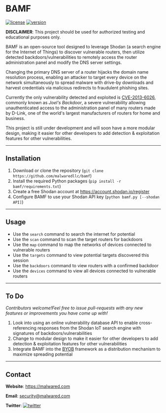 # BAMF
[![license](https://img.shields.io/badge/license-GNU-brightgreen.svg)](https://github.com/malwaredllc/bamf/LICENSE)
[![version](https://img.shields.io/badge/version-0.1.2-lightgrey.svg)](https://github.com/malwaredllc/bamf)

__DISCLAIMER__: This project should be used for authorized testing and educational purposes only.

BAMF is an open-source tool designed to leverage Shodan (a search engine for the Internet of Things) 
to discover vulnerable routers, then utilize detected backdoors/vulnerabilities to remotely access 
the router administration panel and modify the DNS server settings.

Changing the primary DNS server of a router hijacks the domain name resolution process, enabling an
attacker to target every device on the network simultaneously to spread malware with drive-by downloads
and harvest credentials via malicious redirects to fraudulent phishing sites.

Currently the only vulnerability detected and exploited is [CVE-2013-6026](https://nvd.nist.gov/vuln/detail/CVE-2013-6026), commonly known as *Joel's Backdoor*,
a severe vulnerability allowing unauthenticated access to the administration panel of many routers made by D-Link,
one of the world's largest manufacturers of routers for home and business. 

This project is still under development and will soon have a more modular design, making it easier
for other developers to add detection & exploitation features for other vulnerabilities.
____________________________________________________________

## Installation

1) Download or clone the repository (`git clone https://github.com/malwaredllc/bamf`)
2) Install the required Python packages (`pip install -r bamf/requirements.txt`)
3) Create a free Shodan account at https://account.shodan.io/register
4) Configure BAMF to use your Shodan API key (`python bamf.py [--shodan API]`)
____________________________________________________________

## Usage

- Use the `search` command to search the internet for potential
- Use the `scan` command to scan the target routers for backdoors
- Use the `map` command to map the networks of devices connected to vulnerable routers
- Use the `targets` command to view potential targets discovered this session
- Use the `backdoors` command to view routers with a confirmed backdoor
- Use the `devices` command to view all devices connected to vulnerable routers

____________________________________________________________

## To Do

*Contributors welcome!Feel free to issue pull-requests with any new features or improvements you have come up with!*

1) Look into using an online vulnerability database API to enable cross-referencing responses from
the Shodan IoT search engine with signatures of backdoors/vulnerabilities
2) Change to modular design to make it easier for other developers to add detection & exploitation features for
 other vulnerabilities
3) Integrate BAMF into the [BYOB](https://github.com/malwaredllc/byob) framework as a distribution mechanism to maximize spreading potential
____________________________________________________________

## Contact

__Website__: https://malwared.com

__Email__: security@malwared.com

__Twitter__: [![twitter](https://img.shields.io/twitter/url/http/shields.io.svg?style=social)](https://twitter.com/malwaredllc)


